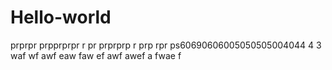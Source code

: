 # Hello-world
prprpr
prpprprpr
r
pr
prprprp
r
prp
rpr
ps60690606005050505004044
4
3
waf
wf
awf
eaw
faw
ef
awf
awef
a
fwae
f
